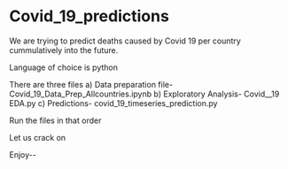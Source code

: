 # Covid_19_predictions
We are trying to predict deaths caused by Covid 19 per country cummulatively into the future.

Language of choice is python

There are three files
a) Data preparation file- Covid_19_Data_Prep_Allcountries.ipynb
b) Exploratory Analysis- Covid__19 EDA.py
c) Predictions- covid_19_timeseries_prediction.py

Run the files in that order

Let us crack on

Enjoy--
